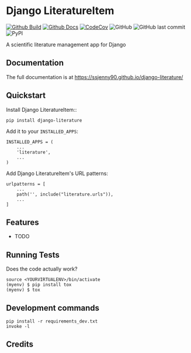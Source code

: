 # Django LiteratureItem 

[![Github Build](https://github.com/SSJenny90/django-literature/actions/workflows/build.yml/badge.svg)](https://github.com/SSJenny90/django-literature/actions/workflows/build.yml)
[![Github Docs](https://github.com/SSJenny90/django-literature/actions/workflows/docs.yml/badge.svg)](https://github.com/SSJenny90/django-literature/actions/workflows/docs.yml)
[![CodeCov](https://codecov.io/gh/SSJenny90/django-literature/branch/main/graph/badge.svg?token=0Q18CLIKZE)](https://codecov.io/gh/SSJenny90/django-literature)
![GitHub](https://img.shields.io/github/license/SSJenny90/django-literature)
![GitHub last commit](https://img.shields.io/github/last-commit/SSJenny90/django-literature)
![PyPI](https://img.shields.io/pypi/v/django-literature)
<!-- [![RTD](https://readthedocs.org/projects/django-literature/badge/?version=latest)](https://django-literature.readthedocs.io/en/latest/readme.html) -->
<!-- [![Documentation](https://github.com/SSJenny90/django-literature/actions/workflows/build-docs.yml/badge.svg)](https://github.com/SSJenny90/django-literature/actions/workflows/build-docs.yml) -->
<!-- [![PR](https://img.shields.io/github/issues-pr/SSJenny90/django-literature)](https://github.com/SSJenny90/django-literature/pulls)
[![Issues](https://img.shields.io/github/issues-raw/SSJenny90/django-literature)](https://github.com/SSJenny90/django-literature/pulls) -->
<!-- ![PyPI - Downloads](https://img.shields.io/pypi/dm/django-literature) -->
<!-- ![PyPI - Status](https://img.shields.io/pypi/status/django-literature) -->

A scientific literature management app for Django

Documentation
-------------

The full documentation is at https://ssjenny90.github.io/django-literature/

Quickstart
----------

Install Django LiteratureItem::

    pip install django-literature

Add it to your `INSTALLED_APPS`:


    INSTALLED_APPS = (
        ...
        'literature',
        ...
    )

Add Django LiteratureItem's URL patterns:

    urlpatterns = [
        ...
        path('', include("literature.urls")),
        ...
    ]

Features
--------

* TODO

Running Tests
-------------

Does the code actually work?

    source <YOURVIRTUALENV>/bin/activate
    (myenv) $ pip install tox
    (myenv) $ tox


Development commands
---------------------

    pip install -r requirements_dev.txt
    invoke -l


Credits
-------

